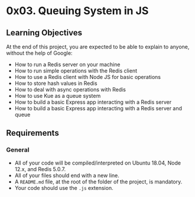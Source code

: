 # 0x03. Queuing System in JS

## Learning Objectives

At the end of this project, you are expected to be able to explain to anyone, without the help of Google:

- How to run a Redis server on your machine
- How to run simple operations with the Redis client
- How to use a Redis client with Node JS for basic operations
- How to store hash values in Redis
- How to deal with async operations with Redis
- How to use Kue as a queue system
- How to build a basic Express app interacting with a Redis server
- How to build a basic Express app interacting with a Redis server and queue

## Requirements

### General

- All of your code will be compiled/interpreted on Ubuntu 18.04, Node 12.x, and Redis 5.0.7.
- All of your files should end with a new line.
- A `README.md` file, at the root of the folder of the project, is mandatory.
- Your code should use the `.js` extension.
